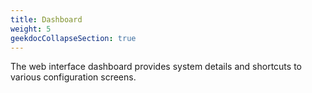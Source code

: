 ```yaml
---
title: Dashboard
weight: 5
geekdocCollapseSection: true
---
```


The web interface dashboard provides system details and shortcuts to various configuration screens.